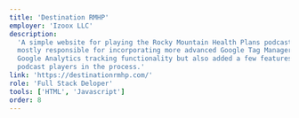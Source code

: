 ```yaml
---
title: 'Destination RMHP'
employer: 'Izoox LLC'
description:
  'A simple website for playing the Rocky Mountain Health Plans podcasts. I was
  mostly responsible for incorporating more advanced Google Tag Manager and
  Google Analytics tracking functionality but also added a few features to the
  podcast players in the process.'
link: 'https://destinationrmhp.com/'
role: 'Full Stack Deloper'
tools: ['HTML', 'Javascript']
order: 8
---
```

